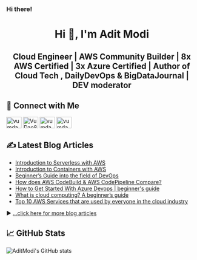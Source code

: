 ### Hi there!

<h1 align="center">Hi 👋, I'm Adit Modi </h1>
<h2 align="center"><b>Cloud Engineer | AWS Community Builder | 8x AWS Certified | 3x Azure Certified | Author of Cloud Tech , DailyDevOps & BigDataJournal | DEV moderator</b></h2>




## 👋 Connect with Me

<p align="left">
    <a href="https://dev.to/aditmodi" target="blank"><img align="center" src="https://www.vectorlogo.zone/logos/devto/devto-icon.svg" alt="vumdao" height="30" width="40" /></a>
    <a href="https://twitter.com/adi_12_modi" target="blank"><img align="center" src="https://cdn.jsdelivr.net/npm/simple-icons@3.0.1/icons/twitter.svg" alt="VuDao81124667" height="30" width="40" /></a>
    <a href="https://www.linkedin.com/in/adit-modi-2a4362191/" target="blank"><img align="center" src="https://cdn.jsdelivr.net/npm/simple-icons@3.0.1/icons/linkedin.svg" alt="vumdao" height="30" width="40" /></a>
    <a href="https://github.com/AditModi" target="blank"><img align="center" src="https://cdn.jsdelivr.net/npm/simple-icons@3.0.1/icons/github.svg" alt="vumdao" height="30" width="40" /></a> 
</p>


## ✍️ Latest Blog Articles

<!-- BLOG-POST-LIST:START -->
- [Introduction to Serverless with AWS](https://dev.to/aws-builders/introduction-to-serverless-with-aws-33o1)
- [Introduction to Containers with AWS](https://dev.to/aws-builders/introduction-to-containers-with-aws-og4)
- [Beginner’s Guide into the field of DevOps](https://dev.to/cloudtech/beginner-s-guide-into-the-field-of-devops-17kk)
- [How does AWS CodeBuild & AWS CodePipeline Compare?](https://dev.to/aws-builders/how-does-aws-codebuild-aws-codepipeline-compare-3e08)
- [How to Get Started With Azure Devops | beginner's guide](https://dev.to/cloudtech/how-to-get-started-with-azure-devops-beginner-s-guide-3lj7)
- [What is cloud computing? A beginner’s guide](https://dev.to/cloudtech/what-is-cloud-computing-a-beginner-s-guide-37ne)
- [Top 10 AWS Services that are used by everyone in the cloud industry](https://dev.to/cloudtech/top-10-aws-services-that-are-used-by-everyone-in-the-cloud-industry-4l23)
<!-- BLOG-POST-LIST:END -->

▶ [...click here for more blog articles](https://aditmodi.hashnode.dev)

## 📈 GitHub Stats

![AditModi's GitHub stats](https://github-readme-stats.vercel.app/api?username=AditModi&theme=blue-green&show_icons=true&line_height=27&count_private=true)

